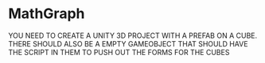 # MathGraph
YOU NEED TO CREATE A UNITY 3D PROJECT WITH A PREFAB ON A CUBE.
THERE SHOULD ALSO BE A EMPTY GAMEOBJECT THAT SHOULD HAVE THE SCRIPT IN THEM TO PUSH OUT THE FORMS FOR THE CUBES
